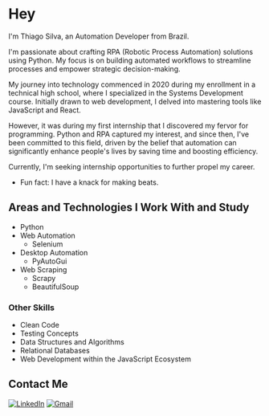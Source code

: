 # Hey

I'm Thiago Silva, an Automation Developer from Brazil.

I'm passionate about crafting RPA (Robotic Process Automation) solutions using Python. My focus is on building automated workflows to streamline processes and empower strategic decision-making.

My journey into technology commenced in 2020 during my enrollment in a technical high school, where I specialized in the Systems Development course. Initially drawn to web development, I delved into mastering tools like JavaScript and React.

However, it was during my first internship that I discovered my fervor for programming. Python and RPA captured my interest, and since then, I've been committed to this field, driven by the belief that automation can significantly enhance people's lives by saving time and boosting efficiency.

Currently, I'm seeking internship opportunities to further propel my career.

- Fun fact: I have a knack for making beats.

## Areas and Technologies I Work With and Study
- Python
- Web Automation
  - Selenium
- Desktop Automation
  - PyAutoGui
- Web Scraping
  - Scrapy
  - BeautifulSoup

### Other Skills

- Clean Code
- Testing Concepts
- Data Structures and Algorithms
- Relational Databases
- Web Development within the JavaScript Ecosystem

## Contact Me

[![LinkedIn](https://raw.githubusercontent.com/maurodesouza/profile-readme-generator/master/src/assets/icons/social/linkedin/default.svg)](https://www.linkedin.com/in/thiagopdasilva/)
[![Gmail](https://raw.githubusercontent.com/maurodesouza/profile-readme-generator/master/src/assets/icons/social/gmail/default.svg)](mailto:thiago.p.dasilva2005@gmail.com)
